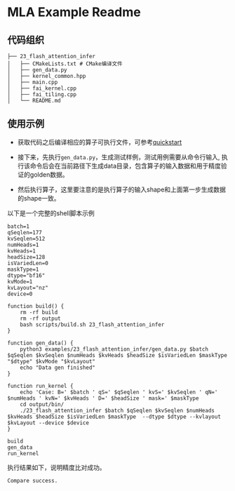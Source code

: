 # MLA Example Readme
## 代码组织
```
├── 23_flash_attention_infer
│   ├── CMakeLists.txt # CMake编译文件
│   ├── gen_data.py
│   ├── kernel_common.hpp 
│   ├── main.cpp
│   ├── fai_kernel.cpp
│   ├── fai_tiling.cpp
│   └── README.md
```
## 使用示例
- 获取代码之后编译相应的算子可执行文件，可参考[quickstart](../../docs/quickstart.md#算子编译)   

- 接下来，先执行`gen_data.py`，生成测试样例，测试用例需要从命令行输入, 执行该命令后会在当前路径下生成data目录，包含算子的输入数据和用于精度验证的golden数据。   
- 然后执行算子，这里要注意的是执行算子的输入shape和上面第一步生成数据的shape一致。

以下是一个完整的shell脚本示例
```
batch=1
qSeqlen=177
kvSeqlen=512
numHeads=1
kvHeads=1
headSize=128
isVariedLen=0
maskType=1
dtype="bf16"
kvMode=1
kvLayout="nz"
device=0

function build() {
    rm -rf build
    rm -rf output
    bash scripts/build.sh 23_flash_attention_infer
}

function gen_data() {
    python3 examples/23_flash_attention_infer/gen_data.py $batch $qSeqlen $kvSeqlen $numHeads $kvHeads $headSize $isVariedLen $maskType "$dtype" $kvMode "$kvLayout"
    echo "Data gen finished"
}

function run_kernel {
    echo 'Case: B=' $batch ' qS=' $qSeqlen ' kvS=' $kvSeqlen ' qN=' $numHeads ' kvN=' $kvHeads ' D=' $headSize ' mask=' $maskType
    cd output/bin/
    ./23_flash_attention_infer $batch $qSeqlen $kvSeqlen $numHeads $kvHeads $headSize $isVariedLen $maskType  --dtype $dtype --kvlayout $kvLayout --device $device
}

build
gen_data
run_kernel
```

执行结果如下，说明精度比对成功。
```
Compare success.
```